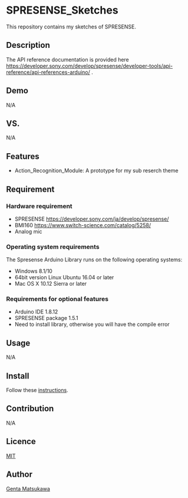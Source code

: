SPRESENSE_Sketches
====
This repository contains my sketches of SPRESENSE.

## Description
The API reference documentation is provided here https://developer.sony.com/develop/spresense/developer-tools/api-reference/api-references-arduino/ .

## Demo
N/A

## VS. 
N/A

## Features
* Action_Recognition_Module: A prototype for my sub reserch theme

## Requirement
### Hardware requirement
* SPRESENSE https://developer.sony.com/ja/develop/spresense/
* BMI160 https://www.switch-science.com/catalog/5258/
* Analog mic
### Operating system requirements
The Spresense Arduino Library runs on the following operating systems:
* Windows 8.1/10
* 64bit version Linux Ubuntu 16.04 or later
* Mac OS X 10.12 Sierra or later
### Requirements for optional features
* Arduino IDE 1.8.12
* SPRESENSE package 1.5.1
* Need to install library, otherwise you will have the compile error

## Usage
N/A

## Install

Follow these 
[instructions](https://developer.sony.com/develop/spresense/docs/arduino_set_up_ja.html).

## Contribution
N/A

## Licence

[MIT](https://github.com/tcnksm/tool/blob/master/LICENCE)

## Author

[Genta Matsukawa](https://github.com/MatsukawaGenta)